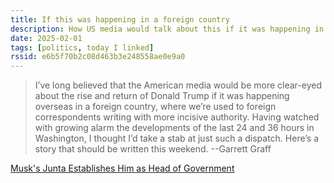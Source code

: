 ```yaml
---
title: If this was happening in a foreign country
description: How US media would talk about this if it was happening in a foreign country
date: 2025-02-01
tags: [politics, today I linked]
rssid: e6b5f70b2c08d463b3e248558ae0e9a0
---
```


> I’ve long believed that the American media would be more clear-eyed about the rise and return of Donald Trump if it was happening overseas in a foreign country, where we’re used to foreign correspondents writing with more incisive authority. Having watched with growing alarm the developments of the last 24 and 36 hours in Washington, I thought I’d take a stab at just such a dispatch. Here’s a story that should be written this weekend. --Garrett Graff

[Musk's Junta Establishes Him as Head of Government](https://www.doomsdayscenario.co/p/musk-s-junta-establishes-him-as-head-of-government)
